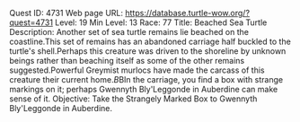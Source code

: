 Quest ID: 4731
Web page URL: https://database.turtle-wow.org/?quest=4731
Level: 19
Min Level: 13
Race: 77
Title: Beached Sea Turtle
Description: Another set of sea turtle remains lie beached on the coastline.This set of remains has an abandoned carriage half buckled to the turtle's shell.Perhaps this creature was driven to the shoreline by unknown beings rather than beaching itself as some of the other remains suggested.Powerful Greymist murlocs have made the carcass of this creature their current home.$B$BIn the carriage, you find a box with strange markings on it; perhaps Gwennyth Bly'Leggonde in Auberdine can make sense of it.
Objective: Take the Strangely Marked Box to Gwennyth Bly'Leggonde in Auberdine.
